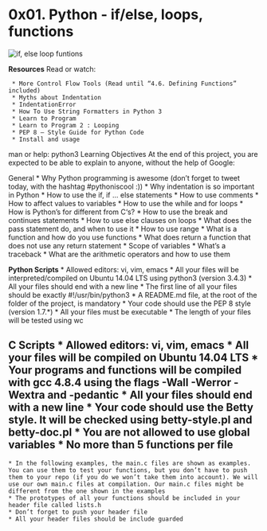 # **0x01. Python - if/else, loops, functions**

![if, else loop funtions](https://s3.amazonaws.com/intranet-projects-files/holbertonschool-higher-level_programming+/233/code.png)

**Resources**
Read or watch:

     * More Control Flow Tools (Read until “4.6. Defining Functions” included)
     * Myths about Indentation
     * IndentationError
     * How To Use String Formatters in Python 3
     * Learn to Program
     * Learn to Program 2 : Looping
     * PEP 8 – Style Guide for Python Code
     * Install and usage

man or help:
python3
Learning Objectives
At the end of this project, you are expected to be able to explain to anyone, without the help of Google:

General
	* Why Python programming is awesome (don’t forget to tweet today, with the hashtag #pythoniscool :))
	* Why indentation is so important in Python
	* How to use the if, if ... else statements
	* How to use comments
	* How to affect values to variables
	* How to use the while and for loops
	* How is Python’s for different from C‘s?
	* How to use the break and continues statements
	* How to use else clauses on loops
	* What does the pass statement do, and when to use it
	* How to use range
	* What is a function and how do you use functions
	* What does return a function that does not use any return statement
	* Scope of variables
	* What’s a traceback
	* What are the arithmetic operators and how to use them

**Python Scripts**
	 * Allowed editors: vi, vim, emacs
	 * All your files will be interpreted/compiled on Ubuntu 14.04 LTS using python3 (version 3.4.3)
	 * All your files should end with a new line
	 * The first line of all your files should be exactly #!/usr/bin/python3
	 * A README.md file, at the root of the folder of the project, is mandatory
	 * Your code should use the PEP 8 style (version 1.7.*)
	 * All your files must be executable
	 * The length of your files will be tested using wc

**C Scripts**
    * Allowed editors: vi, vim, emacs
    * All your files will be compiled on Ubuntu 14.04 LTS
    * Your programs and functions will be compiled with gcc 4.8.4 using the flags -Wall -Werror -Wextra and -pedantic
    * All your files should end with a new line
    * Your code should use the Betty style. It will be checked using betty-style.pl and betty-doc.pl
    * You are not allowed to use global variables
    * No more than 5 functions per file
-----------------------------------------------------------------------------------------------------------------------

	* In the following examples, the main.c files are shown as examples. You can use them to test your functions, but you don’t have to push them to your repo (if you do we won’t take them into account). We will use our own main.c files at compilation. Our main.c files might be different from the one shown in the examples
	* The prototypes of all your functions should be included in your header file called lists.h
	* Don’t forget to push your header file
	* All your header files should be include guarded